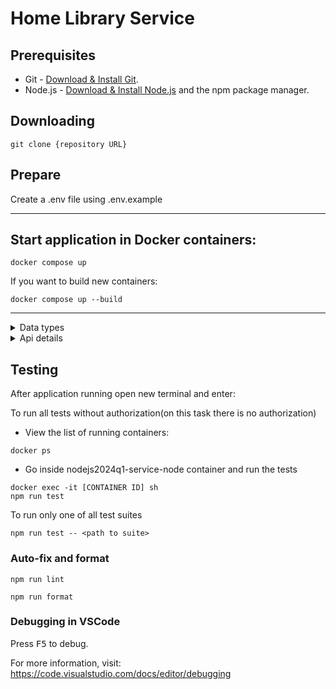 # Home Library Service

## Prerequisites

- Git - [Download & Install Git](https://git-scm.com/downloads).
- Node.js - [Download & Install Node.js](https://nodejs.org/en/download/) and the npm package manager.

## Downloading

```
git clone {repository URL}
```

## Prepare

Create a .env file using .env.example

<hr>

## Start application in Docker containers:

```
docker compose up
```
If you want to build new containers:
```
docker compose up --build
```

<hr>

<details>

<summary>Data types</summary>

## Data types

- `User` (with attributes):

  ```typescript
  interface User {
    id: string; // uuid v4
    login: string;
    password: string;
    version: number; // integer number, increments on update
    createdAt: number; // timestamp of creation
    updatedAt: number; // timestamp of last update
  }
  ```

- `Artist` (with attributes):

  ```typescript
  interface Artist {
    id: string; // uuid v4
    name: string;
    grammy: boolean;
  }
  ```

- `Track` (with attributes):

  ```typescript
  interface Track {
    id: string; // uuid v4
    name: string;
    artistId: string | null; // refers to Artist
    albumId: string | null; // refers to Album
    duration: number; // integer number
  }
  ```

- `Album` (with attributes):

  ```typescript
  interface Album {
    id: string; // uuid v4
    name: string;
    year: number;
    artistId: string | null; // refers to Artist
  }
  ```

- `Favorites` (with attributes):
  ```typescript
  interface Favorites {
    artists: string[]; // favorite artists ids
    albums: string[]; // favorite albums ids
    tracks: string[]; // favorite tracks ids
  }
  ```
</details>
<details>

<summary>Api details</summary>

## API

There are `Users`, `Artists`, `Albums`, `Tracks` and `Favorites` REST endpoints with separate router paths

- `Users` (`/user` route)

  - `GET /user` - get all users
    - Server answers with `status code` **200** and all users records
  - `GET /user/:id` - get single user by id
    - Server answers with `status code` **200** and and record with `id === userId` if it exists
    - Server answers with `status code` **400** and corresponding message if `userId` is invalid (not `uuid`)
    - Server answers with `status code` **404** and corresponding message if record with `id === userId` doesn't exist
  - `POST /user` - create user (following DTO should be used)
    `CreateUserDto`
    ```typescript
    interface CreateUserDto {
      login: string;
      password: string;
    }
    ```
    - Server answers with `status code` **201** and newly created record if request is valid
    - Server answers with `status code` **400** and corresponding message if request `body` does not contain **required** fields
  - `PUT /user/:id` - update user's password
    `UpdatePasswordDto` (with attributes):
    ```typescript
    interface UpdatePasswordDto {
      oldPassword: string; // previous password
      newPassword: string; // new password
    }
    ```
    - Server answers with` status code` **200** and updated record if request is valid
    - Server answers with` status code` **400** and corresponding message if `userId` is invalid (not `uuid`)
    - Server answers with` status code` **404** and corresponding message if record with `id === userId` doesn't exist
    - Server answers with` status code` **403** and corresponding message if `oldPassword` is wrong
  - `DELETE /user/:id` - delete user

    - Server answers with `status code` **204** if the record is found and deleted
    - Server answers with `status code` **400** and corresponding message if `userId` is invalid (not `uuid`)
    - Server answers with `status code` **404** and corresponding message if record with `id === userId` doesn't exist

  - `Tracks` (`/track` route)

    - `GET /track` - get all tracks
      - Server answers with `status code` **200** and all tracks records
    - `GET /track/:id` - get single track by id
      - Server answers with `status code` **200** and and record with `id === trackId` if it exists
      - Server answers with `status code` **400** and corresponding message if `trackId` is invalid (not `uuid`)
      - Server answers with `status code` **404** and corresponding message if record with `id === trackId` doesn't exist
    - `POST /track` - create new track
      - Server answers with `status code` **201** and newly created record if request is valid
      - Server answers with `status code` **400** and corresponding message if request `body` does not contain **required** fields
    - `PUT /track/:id` - update track info
      - Server answers with` status code` **200** and updated record if request is valid
      - Server answers with` status code` **400** and corresponding message if `trackId` is invalid (not `uuid`)
      - Server answers with` status code` **404** and corresponding message if record with `id === trackId` doesn't exist
    - `DELETE /track/:id` - delete track
      - Server answers with `status code` **204** if the record is found and deleted
      - Server answers with `status code` **400** and corresponding message if `trackId` is invalid (not `uuid`)
      - Server answers with `status code` **404** and corresponding message if record with `id === trackId` doesn't exist

  - `Artists` (`/artist` route)

    - `GET /artist` - get all artists
      - Server answers with `status code` **200** and all artists records
    - `GET /artist/:id` - get single artist by id
      - Server answers with `status code` **200** and and record with `id === artistId` if it exists
      - Server answers with `status code` **400** and corresponding message if `artistId` is invalid (not `uuid`)
      - Server answers with `status code` **404** and corresponding message if record with `id === artistId` doesn't exist
    - `POST /artist` - create new artist
      - Server answers with `status code` **201** and newly created record if request is valid
      - Server answers with `status code` **400** and corresponding message if request `body` does not contain **required** fields
    - `PUT /artist/:id` - update artist info
      - Server answers with` status code` **200** and updated record if request is valid
      - Server answers with` status code` **400** and corresponding message if `artist` is invalid (not `uuid`)
      - Server answers with` status code` **404** and corresponding message if record with `id === artistId` doesn't exist
    - `DELETE /artist/:id` - delete album
      - Server answers with `status code` **204** if the record is found and deleted
      - Server answers with `status code` **400** and corresponding message if `artistId` is invalid (not `uuid`)
      - Server answers with `status code` **404** and corresponding message if record with `id === artistId` doesn't exist

  - `Albums` (`/album` route)

    - `GET /album` - get all albums
      - Server answers with `status code` **200** and all albums records
    - `GET /album/:id` - get single album by id
      - Server answers with `status code` **200** and and record with `id === albumId` if it exists
      - Server answers with `status code` **400** and corresponding message if `albumId` is invalid (not `uuid`)
      - Server answers with `status code` **404** and corresponding message if record with `id === albumId` doesn't exist
    - `POST /album` - create new album
      - Server answers with `status code` **201** and newly created record if request is valid
      - Server answers with `status code` **400** and corresponding message if request `body` does not contain **required** fields
    - `PUT /album/:id` - update album info
      - Server answers with` status code` **200** and updated record if request is valid
      - Server answers with` status code` **400** and corresponding message if `albumId` is invalid (not `uuid`)
      - Server answers with` status code` **404** and corresponding message if record with `id === albumId` doesn't exist
    - `DELETE /album/:id` - delete album
      - Server answers with `status code` **204** if the record is found and deleted
      - Server answers with `status code` **400** and corresponding message if `albumId` is invalid (not `uuid`)
      - Server answers with `status code` **404** and corresponding message if record with `id === albumId` doesn't exist

  - `Favorites`
    - `GET /favs` - get all favorites
      - Server answers with `status code` **200** and all favorite records (**not their ids**), split by entity type:
      ```typescript
      interface FavoritesResponse {
        artists: Artist[];
        albums: Album[];
        tracks: Track[];
      }
      ```
    - `POST /favs/track/:id` - add track to the favorites
      - Server answers with `status code` **201** and corresponding message if track with `id === trackId` exists
      - Server answers with `status code` **400** and corresponding message if `trackId` is invalid (not `uuid`)
      - Server answers with `status code` **422** and corresponding message if track with `id === trackId` doesn't exist
    - `DELETE /favs/track/:id` - delete track from favorites
      - Server answers with `status code` **204** if the track was in favorites and now it's deleted id is found and deleted
      - Server answers with `status code` **400** and corresponding message if `trackId` is invalid (not `uuid`)
      - Server answers with `status code` **404** and corresponding message if corresponding track is not favorite
    - `POST /favs/album/:id` - add album to the favorites
      - Server answers with `status code` **201** and corresponding message if album with `id === albumId` exists
      - Server answers with `status code` **400** and corresponding message if `albumId` is invalid (not `uuid`)
      - Server answers with `status code` **422** and corresponding message if album with `id === albumId` doesn't exist
    - `DELETE /favs/album/:id` - delete album from favorites
      - Server answers with `status code` **204** if the album was in favorites and now it's deleted id is found and deleted
      - Server answers with `status code` **400** and corresponding message if `albumId` is invalid (not `uuid`)
      - Server answers with `status code` **404** and corresponding message if corresponding album is not favorite
    - `POST /favs/artist/:id` - add artist to the favorites
      - Server answers with `status code` **201** and corresponding message if artist with `id === artistId` exists
      - Server answers with `status code` **400** and corresponding message if `artistId` is invalid (not `uuid`)
      - Server answers with `status code` **422** and corresponding message if artist with `id === artistId` doesn't exist
    - `DELETE /favs/artist/:id` - delete artist from favorites
      - Server answers with `status code` **204** if the artist was in favorites and now it's deleted id is found and deleted
      - Server answers with `status code` **400** and corresponding message if `artistId` is invalid (not `uuid`)
      - Server answers with `status code` **404** and corresponding message if corresponding artist is not favorite

</details>

## Testing

After application running open new terminal and enter:

To run all tests without authorization(on this task there is no authorization)

- View the list of running containers:

```
docker ps
```

- Go inside nodejs2024q1-service-node container and run the tests

```
docker exec -it [CONTAINER ID] sh
npm run test
```

To run only one of all test suites

```
npm run test -- <path to suite>
```

### Auto-fix and format

```
npm run lint
```

```
npm run format
```

### Debugging in VSCode

Press <kbd>F5</kbd> to debug.

For more information, visit: https://code.visualstudio.com/docs/editor/debugging
